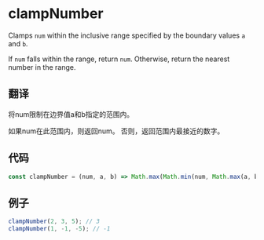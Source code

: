 # clampNumber

Clamps `num` within the inclusive range specified by the boundary values `a` and `b`.

If `num` falls within the range, return `num`.
Otherwise, return the nearest number in the range.

## 翻译

将num限制在边界值a和b指定的范围内。

如果num在此范围内，则返回num。
否则，返回范围内最接近的数字。

## 代码

```js
const clampNumber = (num, a, b) => Math.max(Math.min(num, Math.max(a, b)), Math.min(a, b));
```

## 例子

```js
clampNumber(2, 3, 5); // 3
clampNumber(1, -1, -5); // -1
```
